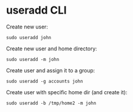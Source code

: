 # useradd CLI

Create new user:
```
sudo useradd john
```
Create new user and home directory:
```
sudo useradd -m john
```
Create user and assign it to a group:
```
sudo useradd -g accounts john
```
Create user with specific home dir (and create it):
```
sudo useradd -b /tmp/home2 -m john
```
